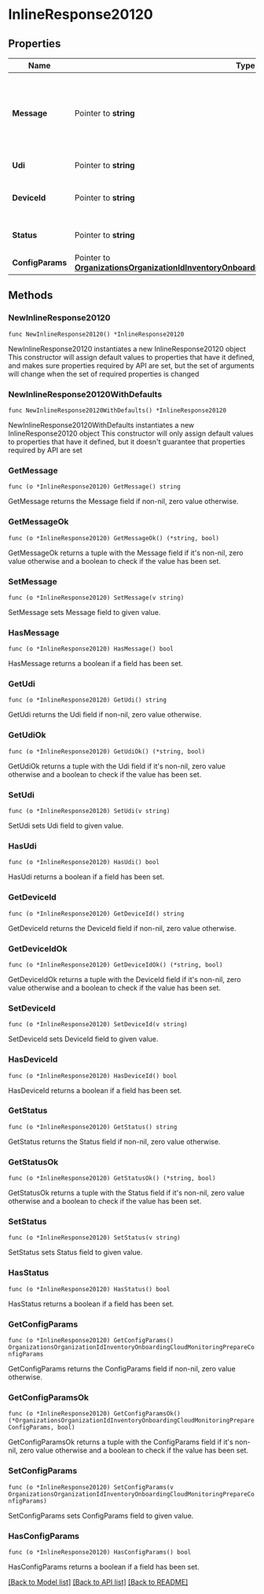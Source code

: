# InlineResponse20120

## Properties

Name | Type | Description | Notes
------------ | ------------- | ------------- | -------------
**Message** | Pointer to **string** | Message related to whether or not the device was found and can be imported. | [optional] 
**Udi** | Pointer to **string** | Device UDI certificate | [optional] 
**DeviceId** | Pointer to **string** | Import ID from the Import operation | [optional] 
**Status** | Pointer to **string** | The import status of the device | [optional] 
**ConfigParams** | Pointer to [**OrganizationsOrganizationIdInventoryOnboardingCloudMonitoringPrepareConfigParams**](OrganizationsOrganizationIdInventoryOnboardingCloudMonitoringPrepareConfigParams.md) |  | [optional] 

## Methods

### NewInlineResponse20120

`func NewInlineResponse20120() *InlineResponse20120`

NewInlineResponse20120 instantiates a new InlineResponse20120 object
This constructor will assign default values to properties that have it defined,
and makes sure properties required by API are set, but the set of arguments
will change when the set of required properties is changed

### NewInlineResponse20120WithDefaults

`func NewInlineResponse20120WithDefaults() *InlineResponse20120`

NewInlineResponse20120WithDefaults instantiates a new InlineResponse20120 object
This constructor will only assign default values to properties that have it defined,
but it doesn't guarantee that properties required by API are set

### GetMessage

`func (o *InlineResponse20120) GetMessage() string`

GetMessage returns the Message field if non-nil, zero value otherwise.

### GetMessageOk

`func (o *InlineResponse20120) GetMessageOk() (*string, bool)`

GetMessageOk returns a tuple with the Message field if it's non-nil, zero value otherwise
and a boolean to check if the value has been set.

### SetMessage

`func (o *InlineResponse20120) SetMessage(v string)`

SetMessage sets Message field to given value.

### HasMessage

`func (o *InlineResponse20120) HasMessage() bool`

HasMessage returns a boolean if a field has been set.

### GetUdi

`func (o *InlineResponse20120) GetUdi() string`

GetUdi returns the Udi field if non-nil, zero value otherwise.

### GetUdiOk

`func (o *InlineResponse20120) GetUdiOk() (*string, bool)`

GetUdiOk returns a tuple with the Udi field if it's non-nil, zero value otherwise
and a boolean to check if the value has been set.

### SetUdi

`func (o *InlineResponse20120) SetUdi(v string)`

SetUdi sets Udi field to given value.

### HasUdi

`func (o *InlineResponse20120) HasUdi() bool`

HasUdi returns a boolean if a field has been set.

### GetDeviceId

`func (o *InlineResponse20120) GetDeviceId() string`

GetDeviceId returns the DeviceId field if non-nil, zero value otherwise.

### GetDeviceIdOk

`func (o *InlineResponse20120) GetDeviceIdOk() (*string, bool)`

GetDeviceIdOk returns a tuple with the DeviceId field if it's non-nil, zero value otherwise
and a boolean to check if the value has been set.

### SetDeviceId

`func (o *InlineResponse20120) SetDeviceId(v string)`

SetDeviceId sets DeviceId field to given value.

### HasDeviceId

`func (o *InlineResponse20120) HasDeviceId() bool`

HasDeviceId returns a boolean if a field has been set.

### GetStatus

`func (o *InlineResponse20120) GetStatus() string`

GetStatus returns the Status field if non-nil, zero value otherwise.

### GetStatusOk

`func (o *InlineResponse20120) GetStatusOk() (*string, bool)`

GetStatusOk returns a tuple with the Status field if it's non-nil, zero value otherwise
and a boolean to check if the value has been set.

### SetStatus

`func (o *InlineResponse20120) SetStatus(v string)`

SetStatus sets Status field to given value.

### HasStatus

`func (o *InlineResponse20120) HasStatus() bool`

HasStatus returns a boolean if a field has been set.

### GetConfigParams

`func (o *InlineResponse20120) GetConfigParams() OrganizationsOrganizationIdInventoryOnboardingCloudMonitoringPrepareConfigParams`

GetConfigParams returns the ConfigParams field if non-nil, zero value otherwise.

### GetConfigParamsOk

`func (o *InlineResponse20120) GetConfigParamsOk() (*OrganizationsOrganizationIdInventoryOnboardingCloudMonitoringPrepareConfigParams, bool)`

GetConfigParamsOk returns a tuple with the ConfigParams field if it's non-nil, zero value otherwise
and a boolean to check if the value has been set.

### SetConfigParams

`func (o *InlineResponse20120) SetConfigParams(v OrganizationsOrganizationIdInventoryOnboardingCloudMonitoringPrepareConfigParams)`

SetConfigParams sets ConfigParams field to given value.

### HasConfigParams

`func (o *InlineResponse20120) HasConfigParams() bool`

HasConfigParams returns a boolean if a field has been set.


[[Back to Model list]](../README.md#documentation-for-models) [[Back to API list]](../README.md#documentation-for-api-endpoints) [[Back to README]](../README.md)


